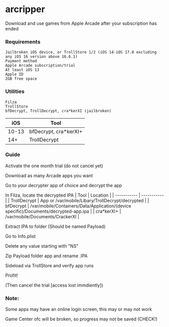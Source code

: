 # arcripper
Download and use games from Apple Arcade after your subscription has ended

### Requirements
~~~
Jailbroken iOS device, or TrollStore 1/2 (iOS 14-iOS 17.0 excluding any iOS 16 version above 16.6.1)
Payment method
Apple Arcade subscription/trial
At least iOS 13
Apple ID
2GB free space
~~~
### Utilities
~~~
Filza
TrollStore
bfDecrypt, TrollDecrypt, cra*kerXI (jailbroken)
~~~
| iOS      | Tool |
| ----------- | ----------- |
| 10-13      | bfDecrypt, cra*kerXI+       |
| 14+   | TrollDecrypt        |
### Guide

Activate the one month trial (do not cancel yet)

Download as many Arcade apps you want

Go to your decrypter app of choice and decrypt the app

In Filza, locate the decrypted IPA
| Tool     | Location |
| ----------- | ----------- |
| TrollDecrypt      | App or /var/mobile/Libary/TrollDecrypt/decrypted       |
| bfDecrypt   | /var/mobile/Containers/Data/Application/(device specific)/Documents/decrypted-app.ipa        |
| cra*kerXI+ | /var/mobile/Documents/CrackerXI |

Extract IPA to folder (Should be named Payload)

Go to Info.plist

Delete any value starting with "NS"

Zip Payload folder app and rename <AppName>.IPA

Sideload via TrollStore and verify app runs

Profit!

(Then cancel the trial [access lost immdiently])

### Note:

Some apps may have an online login screen, this may or may not work

Game Center ofc will be broken, so progress may not be saved (CHECK!)
